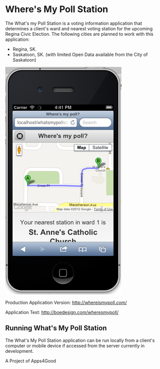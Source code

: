 Where's My Poll Station
======================

The What's my Poll Station is a voting information application that determines 
a client's ward and nearest voting station for the upcoming Regina Civic 
Election.  The following cities are planned to work with this application:

* Regina, SK.
* Saskatoon, SK. (with limited Open Data available from the City of Saskatoon)

![What's My Poll Station Example](https://github.com/apps4good/What-s-My-Poll-Station/raw/master/img/wheres-my-poll.png)

Production Application Version: http://whereismypoll.com/

Application Test: http://boedesign.com/wheresmypoll/

Running What's My Poll Station
------------------------------

The What's My Poll Station application can be run locally from a client's 
computer or mobile device if accessed from the server currently in development.

A Project of Apps4Good
